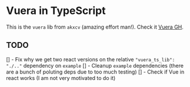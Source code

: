 # Vuera in TypeScript

This is the `vuera` lib from `akxcv` (amazing effort man!). Check it [Vuera GH](https://github.com/akxcv/vuera).

## TODO

[] - Fix why we get two react versions on the relative `"vuera_ts_lib": "./.."` dependency on `example`
[] - Cleanup `example` dependencies (there are a bunch of poluting deps due to too much testing)
[] - Check if Vue in react works (I am not very motivated to do it)
